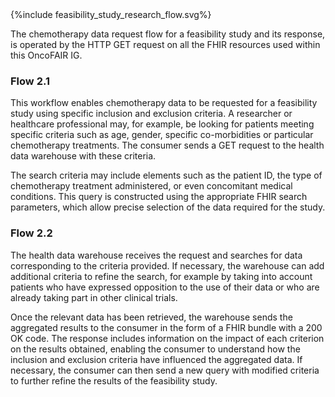 <div>{%include feasibility_study_research_flow.svg%}</div>

The chemotherapy data request flow for a feasibility study and its response, is operated by the HTTP GET request on all the FHIR resources used within this OncoFAIR IG.

### Flow 2.1

This workflow enables chemotherapy data to be requested for a feasibility study using specific inclusion and exclusion criteria. A researcher or healthcare professional may, for example, be looking for patients meeting specific criteria such as age, gender, specific co-morbidities or particular chemotherapy treatments. The consumer sends a GET request to the health data warehouse with these criteria.

The search criteria may include elements such as the patient ID, the type of chemotherapy treatment administered, or even concomitant medical conditions. This query is constructed using the appropriate FHIR search parameters, which allow precise selection of the data required for the study.

### Flow 2.2

The health data warehouse receives the request and searches for data corresponding to the criteria provided. If necessary, the warehouse can add additional criteria to refine the search, for example by taking into account patients who have expressed opposition to the use of their data or who are already taking part in other clinical trials.

Once the relevant data has been retrieved, the warehouse sends the aggregated results to the consumer in the form of a FHIR bundle with a 200 OK code. The response includes information on the impact of each criterion on the results obtained, enabling the consumer to understand how the inclusion and exclusion criteria have influenced the aggregated data. If necessary, the consumer can then send a new query with modified criteria to further refine the results of the feasibility study.